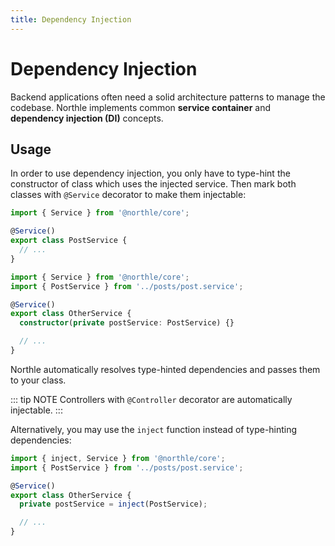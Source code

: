 ```yaml
---
title: Dependency Injection
---
```


# Dependency Injection

Backend applications often need a solid architecture patterns to manage the codebase. Northle implements common **service container** and **dependency injection (DI)** concepts.

## Usage

In order to use dependency injection, you only have to type-hint the constructor of class which uses the injected service. Then mark both classes with `@Service` decorator to make them injectable:

```ts
import { Service } from '@northle/core';

@Service()
export class PostService {
  // ...
}
```

```ts
import { Service } from '@northle/core';
import { PostService } from '../posts/post.service';

@Service()
export class OtherService {
  constructor(private postService: PostService) {}

  // ...
}
```

Northle automatically resolves type-hinted dependencies and passes them to your class.

::: tip NOTE
Controllers with `@Controller` decorator are automatically injectable.
:::

Alternatively, you may use the `inject` function instead of type-hinting dependencies:

```ts
import { inject, Service } from '@northle/core';
import { PostService } from '../posts/post.service';

@Service()
export class OtherService {
  private postService = inject(PostService);

  // ...
}
```
